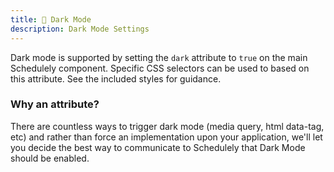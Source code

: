 ```yaml
---
title: 🎨 Dark Mode
description: Dark Mode Settings
---
```


Dark mode is supported by setting the `dark` attribute to `true` on the main Schedulely component.
Specific CSS selectors can be used to based on this attribute. See the included styles for guidance.

### Why an attribute?

There are countless ways to trigger dark mode (media query, html data-tag, etc) and rather than force an implementation upon your application, we'll let you
decide the best way to communicate to Schedulely that Dark Mode should be enabled.
